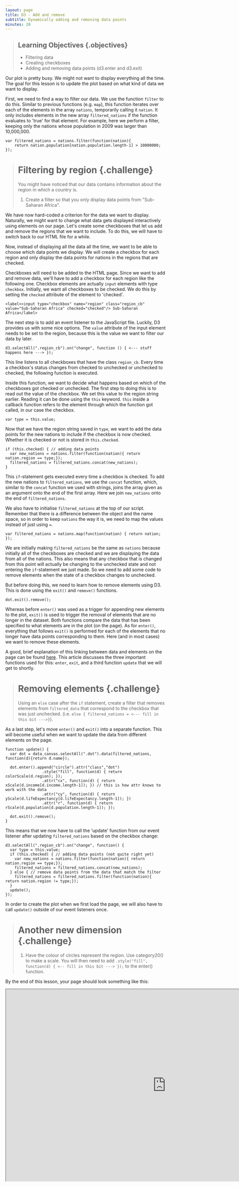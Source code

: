```yaml
---
layout: page
title: D3 - Add and remove
subtitle: Dynamically adding and removing data points
minutes: 20
---
```


> ## Learning Objectives {.objectives}
> 
> * Filtering data
> * Creating checkboxes
> * Adding and removing data points (d3.enter and d3.exit)

Our plot is pretty busy. We might not want to display everything all the time.
The goal for this lesson is to update the plot based on what kind of data we want to 
display. 

First, we need to find a way to filter our data. We use the function `filter` to do this. 
Similar to previous functions (e.g. `map`), this function iterates over each of the elements in the array `nations`, temporarily calling it `nation`. 
It only includes elements in the new array `filtered_nations` if the function evaluates to 'true' for that element. For example, here we perform a filter, keeping only the nations whose population in 2009 was larger than 10,000,000.

~~~{.js}
var filtered_nations = nations.filter(function(nation){ 
	return nation.population[nation.population.length-1] > 10000000;
});
~~~

> # Filtering by region {.challenge}
> You might have noticed that our data contains information about the region in 
> which a country is.
> 
> 1. Create a filter so that you only display data points from "Sub-Saharan Africa".

We have now hard-coded a criterion for the data we want to display. Naturally, we might want to change what data gets displayed interactively using elements on our page. Let's create some checkboxes that let us add and remove the regions that we want to include. To do this, we will have to switch back to our HTML file for a while.

Now, instead of displaying all the data all the time, we want to be able to choose which
data points we display. We will create a checkbox for each region and only display the data points
for nations in the regions that are checked.

Checkboxes will need to be added to the HTML page. Since we want to add and remove data, we'll have to add a checkbox for each region like the following one. Checkbox elements are actually `input` elements with type `checkbox`. Initially, we want all checkboxes to be checked. We do this by setting the `checked` attribute of the element to 'checked'. 

~~~{.html}
<label><input type="checkbox" name="region" class="region_cb" value="Sub-Saharan Africa" checked="checked"/> Sub-Saharan Africa</label>
~~~

The next step is to add an event listener to the JavaScript file. Luckily, D3 provides us with some nice options. The `value` attribute of the input element needs to be set to the region, because this is the value we want to filter our data by later. 

~~~{.js}
d3.selectAll(".region_cb").on("change", function () { <--- stuff happens here ---> });
~~~

This line listens to all checkboxes that have the class `region_cb`. Every time a checkbox's status changes from checked to unchecked or unchecked to checked, the following function is executed.  

Inside this function, we want to decide what happens based on which of the checkboxes got checked or unchecked. The first step to doing this is to read out the value of the checkbox. We set this value to the region string earlier. Reading it can be done using the `this` keyword. `this` inside a callback function refers to the element through which the function got called, in our case the checkbox. 

~~~{.js}
var type = this.value;
~~~

Now that we have the region string saved in `type`, we want to add the data points for the new nations to include if the checkbox is now checked. Whether it is checked or not is stored in `this.checked`. 

~~~{.js}
if (this.checked) { // adding data points 
  var new_nations = nations.filter(function(nation){ return nation.region == type;});
  filtered_nations = filtered_nations.concat(new_nations);
}
~~~

This `if`-statement gets executed every time a checkbox is checked. To add the new nations to `filtered_nations`, we use the `concat` function, which, similar to the `concat` function we used with strings, joins the array given as an argument onto the end of the first array. Here we join `new_nations` onto the end of `filtered_nations`. 

We also have to initialise `filtered_nations` at the top of our script. Remember that there is a difference between the object and the name space, so in order to keep `nations` the way it is, we need to map the values instead of just using `=`.

~~~{.js}
var filtered_nations = nations.map(function(nation) { return nation; });
~~~

We are initially making `filtered_nations` be the same as `nations` because initially all of the checkboxes are checked and we are displaying the data from all of the nations. This also means that any checkbox that is changed from this point will actually be changing to the unchecked state and not entering the `if`-statement we just made. So we need to add some code to remove elements when the state of a checkbox changes to unchecked. 

But before doing this, we need to learn how to remove elements using D3. This is done using the `exit()` and `remove()` functions. 

~~~{.js}
dot.exit().remove();
~~~

Whereas before `enter()` was used as a trigger for appending new elements to the plot, `exit()` is used to trigger the removal of elements that are no longer in the dataset. Both functions compare the data that has been specified to what elements are in the plot (on the page). As for `enter()`, everything that follows `exit()` is performed for each of the elements that no longer have data points corresponding to them. Here (and in most cases) we want to remove these elements. 

A good, brief explanation of this linking between data and elements on the page can be found [here](http://bost.ocks.org/mike/join/). This article discusses the three important functions used for this: `enter`, `exit`, and a third function `update` that we will get to shortly. 

> # Removing elements {.challenge}
> Using an `else` case after the `if` statement, create a filter that removes elements from `filtered_data` that correspond to the checkbox that was just unchecked. (i.e. `else { filtered_nations = <--- fill in this bit --->}`). 

As a last step, let's move `enter()` and `exit()` into a separate function. This will become useful when we want to update the data from different elements on the page. 

~~~{.js}
function update() {
  var dot = data_canvas.selectAll(".dot").data(filtered_nations, function(d){return d.name});

  dot.enter().append("circle").attr("class","dot")                
                .style("fill", function(d) { return colorScale(d.region); });
                .attr("cx", function(d) { return xScale(d.income[d.income.length-1]); }) // this is how attr knows to work with the data
                .attr("cy", function(d) { return yScale(d.lifeExpectancy[d.lifeExpectancy.length-1]); })
                .attr("r", function(d) { return rScale(d.population[d.population.length-1]); });

  dot.exit().remove();
}
~~~

This means that we now have to call the 'update' function from our event listener after updating `filtered_nations` based on the checkbox change:

~~~{.js}
d3.selectAll(".region_cb").on("change", function() {
  var type = this.value;
  if (this.checked) { // adding data points (not quite right yet)
    var new_nations = nations.filter(function(nation){ return nation.region == type;});
    filtered_nations = filtered_nations.concat(new_nations);
  } else { // remove data points from the data that match the filter
    filtered_nations = filtered_nations.filter(function(nation){ return nation.region != type;});
  }
  update();
});
~~~

In order to create the plot when we first load the page, we will also have to call `update()` outside of our event listeners once. 

> # Another new dimension {.challenge}
> 1. Have the colour of circles represent the region. Use category20() to make a scale. You will then need to add `.style("fill", function(d) { <-- fill in this bit ---> });` to the enter() function.

By the end of this lesson, your page should look something like this:

<iframe src="http://isakiko.github.io/D3-visualising-data/code/index09.html" width="1000" height="600"></iframe>

